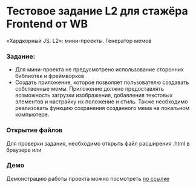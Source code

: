 # Тестовое задание L2 для стажёра Frontend от WB

«Хардкорный JS. L2»: мини-проекты. Генератор мемов

### Задание:

- Для мини-проекта не предусмотрено использование сторонних библиотек и
  фреймворков
- Создать приложение, которое позволяет пользователю создавать собственные мемы.
  Приложение должно предоставлять возможность загрузки изображения, добавления
  текстовых элементов и настрайку их положение и стиль. Также необходимо
  реализовать функцию сохранения созданного мема на локальном компьютере.

### Открытие файлов

Для проверки задания, необходимо открыть файл расширения .html в браузере или

### Демо

Демонстрацию работы проекта можно посмотреть
[по ссылке](https://elsachern.github.io/frontend-trainee-wb-meme-L2/src/index.html)
